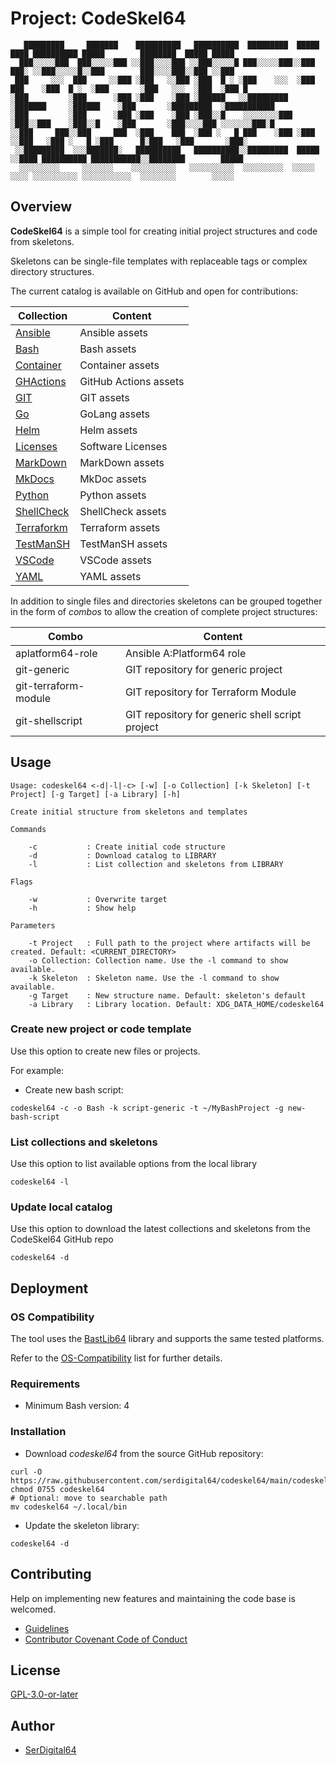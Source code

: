 # Project: CodeSkel64

```text
   █████████     ███████    ██████████   ██████████  █████████  █████   ████ ██████████ █████        ████████  █████ █████
  ███░░░░░███  ███░░░░░███ ░░███░░░░███ ░░███░░░░░█ ███░░░░░███░░███   ███░ ░░███░░░░░█░░███        ███░░░░███░░███ ░░███
 ███     ░░░  ███     ░░███ ░███   ░░███ ░███  █ ░ ░███    ░░░  ░███  ███    ░███  █ ░  ░███       ░███   ░░░  ░███  ░███ █
░███         ░███      ░███ ░███    ░███ ░██████   ░░█████████  ░███████     ░██████    ░███       ░█████████  ░███████████
░███         ░███      ░███ ░███    ░███ ░███░░█    ░░░░░░░░███ ░███░░███    ░███░░█    ░███       ░███░░░░███ ░░░░░░░███░█
░░███     ███░░███     ███  ░███    ███  ░███ ░   █ ███    ░███ ░███ ░░███   ░███ ░   █ ░███      █░███   ░███       ░███░
 ░░█████████  ░░░███████░   ██████████   ██████████░░█████████  █████ ░░████ ██████████ ███████████░░████████        █████
  ░░░░░░░░░     ░░░░░░░    ░░░░░░░░░░   ░░░░░░░░░░  ░░░░░░░░░  ░░░░░   ░░░░ ░░░░░░░░░░ ░░░░░░░░░░░  ░░░░░░░░        ░░░░░
```

## Overview

**CodeSkel64** is a simple tool for creating initial project structures and code from skeletons.

Skeletons can be single-file templates with replaceable tags or complex directory structures.

The current catalog is available on GitHub and open for contributions:

| Collection                           | Content               |
| ------------------------------------ | --------------------- |
| [Ansible](src/catalog/Ansible)       | Ansible assets        |
| [Bash](src/catalog/Bash)             | Bash assets           |
| [Container](src/catalog/Container)   | Container assets      |
| [GHActions](src/catalog/GHActions)   | GitHub Actions assets |
| [GIT](src/catalog/GIT)               | GIT assets            |
| [Go](src/catalog/Go)                 | GoLang assets         |
| [Helm](src/catalog/Helm)             | Helm assets           |
| [Licenses](src/catalog/Licenses)     | Software Licenses     |
| [MarkDown](src/catalog/MarkDown)     | MarkDown assets       |
| [MkDocs](src/catalog/MkDocs)         | MkDoc assets          |
| [Python](src/catalog/Python)         | Python assets         |
| [ShellCheck](src/catalog/ShellCheck) | ShellCheck assets     |
| [Terraforkm](src/catalog/Terraform)  | Terraform assets      |
| [TestManSH](src/catalog/TestManSH)   | TestManSH assets      |
| [VSCode](src/catalog/VSCode)         | VSCode assets         |
| [YAML](src/catalog/YAML)             | YAML assets           |

In addition to single files and directories skeletons can be grouped together in the form of _combos_ to allow the creation of complete project structures:

| Combo                | Content                                         |
| -------------------- | ----------------------------------------------- |
| aplatform64-role     | Ansible A:Platform64 role                       |
| git-generic          | GIT repository for generic project              |
| git-terraform-module | GIT repository for Terraform Module             |
| git-shellscript      | GIT repository for generic shell script project |

## Usage

```text
Usage: codeskel64 <-d|-l|-c> [-w] [-o Collection] [-k Skeleton] [-t Project] [-g Target] [-a Library] [-h]

Create initial structure from skeletons and templates

Commands

    -c           : Create initial code structure
    -d           : Download catalog to LIBRARY
    -l           : List collection and skeletons from LIBRARY

Flags

    -w           : Overwrite target
    -h           : Show help

Parameters

    -t Project   : Full path to the project where artifacts will be created. Default: <CURRENT_DIRECTORY>
    -o Collection: Collection name. Use the -l command to show available.
    -k Skeleton  : Skeleton name. Use the -l command to show available.
    -g Target    : New structure name. Default: skeleton's default
    -a Library   : Library location. Default: XDG_DATA_HOME/codeskel64
```

### Create new project or code template

Use this option to create new files or projects.

For example:

- Create new bash script:

```shell
codeskel64 -c -o Bash -k script-generic -t ~/MyBashProject -g new-bash-script
```

### List collections and skeletons

Use this option to list available options from the local library

```shell
codeskel64 -l
```

### Update local catalog

Use this option to download the latest collections and skeletons from the CodeSkel64 GitHub repo

```shell
codeskel64 -d
```

## Deployment

### OS Compatibility

The tool uses the [BastLib64](https://github.com/serdigital64/bashlib64) library and supports the same tested platforms.

Refer to the [OS-Compatibility](https://serdigital64.github.io/bashlib64/#os-compatibility) list for further details.

### Requirements

- Minimum Bash version: 4

### Installation

- Download _codeskel64_ from the source GitHub repository:

```shell
curl -O https://raw.githubusercontent.com/serdigital64/codeskel64/main/codeskel64
chmod 0755 codeskel64
# Optional: move to searchable path
mv codeskel64 ~/.local/bin
```

- Update the skeleton library:

```shell
codeskel64 -d
```

## Contributing

Help on implementing new features and maintaining the code base is welcomed.

- [Guidelines](https://github.com/serdigital64/codeskel64/blob/main/CONTRIBUTING.md)
- [Contributor Covenant Code of Conduct](https://github.com/serdigital64/codeskel64/blob/main/CODE_OF_CONDUCT.md)

## License

[GPL-3.0-or-later](https://www.gnu.org/licenses/gpl-3.0.txt)

## Author

- [SerDigital64](https://serdigital64.github.io/)
